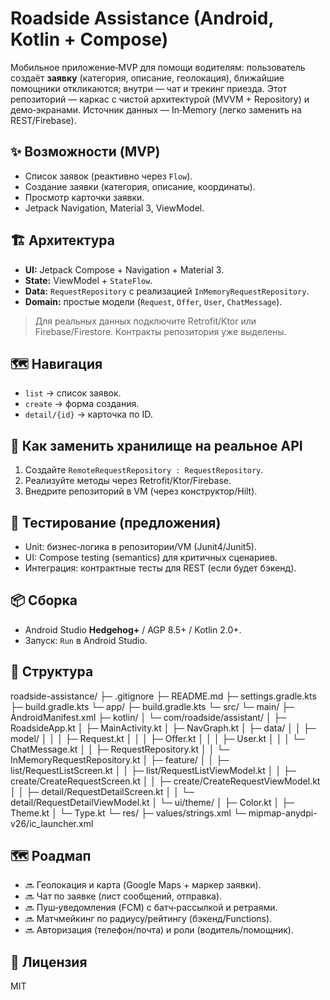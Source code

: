 
# Roadside Assistance (Android, Kotlin + Compose)


Мобильное приложение‑MVP для помощи водителям: пользователь создаёт **заявку** (категория, описание, геолокация), ближайшие помощники откликаются; внутри — чат и трекинг приезда. Этот репозиторий — каркас с чистой архитектурой (MVVM + Repository) и демо‑экранами. Источник данных — In‑Memory (легко заменить на REST/Firebase).


## ✨ Возможности (MVP)
- Список заявок (реактивно через `Flow`).
- Создание заявки (категория, описание, координаты).
- Просмотр карточки заявки.
- Jetpack Navigation, Material 3, ViewModel.


## 🏗 Архитектура
- **UI:** Jetpack Compose + Navigation + Material 3.
- **State:** ViewModel + `StateFlow`.
- **Data:** `RequestRepository` с реализацией `InMemoryRequestRepository`.
- **Domain:** простые модели (`Request`, `Offer`, `User`, `ChatMessage`).


> Для реальных данных подключите Retrofit/Ktor или Firebase/Firestore. Контракты репозитория уже выделены.


## 🗺️ Навигация
- `list` → список заявок.
- `create` → форма создания.
- `detail/{id}` → карточка по ID.


## 🔌 Как заменить хранилище на реальное API
1. Создайте `RemoteRequestRepository : RequestRepository`.
2. Реализуйте методы через Retrofit/Ktor/Firebase.
3. Внедрите репозиторий в VM (через конструктор/Hilt).


## 🧪 Тестирование (предложения)
- Unit: бизнес‑логика в репозитории/VM (Junit4/Junit5).
- UI: Compose testing (semantics) для критичных сценариев.
- Интеграция: контрактные тесты для REST (если будет бэкенд).


## 📦 Сборка
- Android Studio **Hedgehog+** / AGP 8.5+ / Kotlin 2.0+.
- Запуск: `Run` в Android Studio.


## 📁 Структура
roadside-assistance/
├─ .gitignore
├─ README.md
├─ settings.gradle.kts
├─ build.gradle.kts
└─ app/
├─ build.gradle.kts
└─ src/
└─ main/
├─ AndroidManifest.xml
├─ kotlin/
│ └─ com/roadside/assistant/
│ ├─ RoadsideApp.kt
│ ├─ MainActivity.kt
│ ├─ NavGraph.kt
│ ├─ data/
│ │ ├─ model/
│ │ │ ├─ Request.kt
│ │ │ ├─ Offer.kt
│ │ │ ├─ User.kt
│ │ │ └─ ChatMessage.kt
│ │ ├─ RequestRepository.kt
│ │ └─ InMemoryRequestRepository.kt
│ ├─ feature/
│ │ ├─ list/RequestListScreen.kt
│ │ ├─ list/RequestListViewModel.kt
│ │ ├─ create/CreateRequestScreen.kt
│ │ ├─ create/CreateRequestViewModel.kt
│ │ ├─ detail/RequestDetailScreen.kt
│ │ └─ detail/RequestDetailViewModel.kt
│ └─ ui/theme/
│ ├─ Color.kt
│ ├─ Theme.kt
│ └─ Type.kt
└─ res/
├─ values/strings.xml
└─ mipmap-anydpi-v26/ic_launcher.xml


## 🗺️ Роадмап
- 🔜 Геолокация и карта (Google Maps + маркер заявки).
- 🔜 Чат по заявке (лист сообщений, отправка).
- 🔜 Пуш‑уведомления (FCM) с батч‑рассылкой и ретраями.
- 🔜 Матчмейкинг по радиусу/рейтингу (бэкенд/Functions).
- 🔜 Авторизация (телефон/почта) и роли (водитель/помощник).


## 📄 Лицензия
MIT
